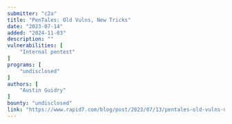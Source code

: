 ```yaml
---
submitter: "c2a"
title: "PenTales: Old Vulns, New Tricks"
date: "2023-07-14"
added: "2024-11-03"
description: ""
vulnerabilities: [
    "Internal pentest"
]
programs: [
    "undisclosed"
]
authors: [
    "Austin Guidry"
]
bounty: "undisclosed"
link: "https://www.rapid7.com/blog/post/2023/07/13/pentales-old-vulns-new-tricks/"
---
```




